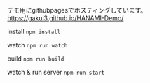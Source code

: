 デモ用にgithubpagesでホスティングしています。  
https://gakui3.github.io/HANAMI-Demo/

install
`npm install`

watch
`npm run watch`

build
`npm run build`

watch & run server
`npm run start`
